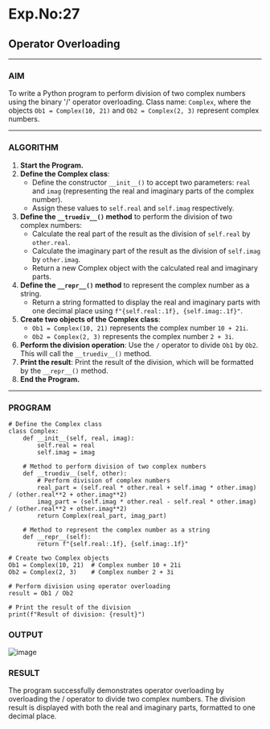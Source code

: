 # Exp.No:27  
## Operator Overloading

---

### AIM  
To write a Python program to perform division of two complex numbers using the binary '/' operator overloading. Class name: `Complex`, where the objects `Ob1 = Complex(10, 21)` and `Ob2 = Complex(2, 3)` represent complex numbers.

---

### ALGORITHM

1. **Start the Program.**
2. **Define the Complex class**:
   - Define the constructor `__init__()` to accept two parameters: `real` and `imag` (representing the real and imaginary parts of the complex number).
   - Assign these values to `self.real` and `self.imag` respectively.
3. **Define the `__truediv__()` method** to perform the division of two complex numbers:
   - Calculate the real part of the result as the division of `self.real` by `other.real`.
   - Calculate the imaginary part of the result as the division of `self.imag` by `other.imag`.
   - Return a new Complex object with the calculated real and imaginary parts.
4. **Define the `__repr__()` method** to represent the complex number as a string.
   - Return a string formatted to display the real and imaginary parts with one decimal place using `f"{self.real:.1f}, {self.imag:.1f}"`.
5. **Create two objects of the Complex class**:
   - `Ob1 = Complex(10, 21)` represents the complex number `10 + 21i`.
   - `Ob2 = Complex(2, 3)` represents the complex number `2 + 3i`.
6. **Perform the division operation**: Use the `/` operator to divide `Ob1` by `Ob2`. This will call the `__truediv__()` method.
7. **Print the result**: Print the result of the division, which will be formatted by the `__repr__()` method.
8. **End the Program.**

---

### PROGRAM

```
# Define the Complex class
class Complex:
    def __init__(self, real, imag):
        self.real = real
        self.imag = imag
    
    # Method to perform division of two complex numbers
    def __truediv__(self, other):
        # Perform division of complex numbers
        real_part = (self.real * other.real + self.imag * other.imag) / (other.real**2 + other.imag**2)
        imag_part = (self.imag * other.real - self.real * other.imag) / (other.real**2 + other.imag**2)
        return Complex(real_part, imag_part)
    
    # Method to represent the complex number as a string
    def __repr__(self):
        return f"{self.real:.1f}, {self.imag:.1f}"

# Create two Complex objects
Ob1 = Complex(10, 21)  # Complex number 10 + 21i
Ob2 = Complex(2, 3)    # Complex number 2 + 3i

# Perform division using operator overloading
result = Ob1 / Ob2

# Print the result of the division
print(f"Result of division: {result}")

```

### OUTPUT
![image](https://github.com/user-attachments/assets/d8510c00-f587-4838-a002-c44391d5535a)


### RESULT
The program successfully demonstrates operator overloading by overloading the / operator to divide two complex numbers. The division result is displayed with both the real and imaginary parts, formatted to one decimal place.

